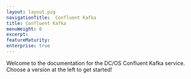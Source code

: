 ```yaml
---
layout: layout.pug
navigationTitle:  Confluent Kafka
title: Confluent Kafka
menuWeight: 0
excerpt:
featureMaturity:
enterprise: true
---
```


Welcome to the documentation for the DC/OS Confluent Kafka service. Choose a version at the left to get started!
